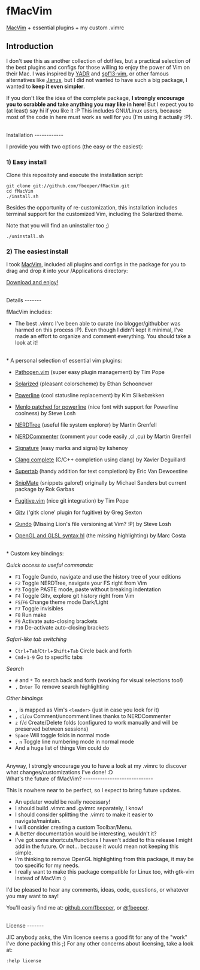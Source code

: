 fMacVim 
=======

[MacVim](https://github.com/b4winckler/macvim) + essential plugins + my custom
.vimrc


Introduction 
------------

I don't see this as another collection of dotfiles, but a practical selection 
of the best plugins and configs for those willing to enjoy the power of Vim on
their Mac. I was inspired by [YADR](https://github.com/skwp/dotfiles) and
[spf13-vim](https://github.com/spf13/spf13-vim), or other famous alternatives
like [Janus](https://github.com/carlhuda/janus.git), but I did not wanted to have
such a big package, I wanted to **keep it even simpler**. 

If you don't like the idea of the complete package, **I strongly encourage you 
to scrabble and take anything you may like in here**! But I expect you to (at 
least) say hi if you like it :P This includes GNU/Linux users, because most of 
the code in here must work as well for you (I'm using it actually :P).


<br />
Installation
------------

I provide you with two options (the easy or the easiest):

### 1) Easy install

Clone this repositoty and execute the installation script:

	git clone git://github.com/fbeeper/fMacVim.git 
	cd fMacVim 
	./install.sh

Besides the opportunity of re-customization, this installation includes terminal
support for the customized Vim, including the Solarized theme. 

Note that you will find an uninstaller too ;)

	./uninstall.sh
	

### 2) The easiest install

I took [MacVim](https://github.com/b4winckler/macvim), included all plugins and
configs in the package for you to drag and drop it into your /Applications 
directory:

[Download and enjoy!](https://www.dropbox.com/s/8br375flfbvj7mt/fMacVim.dmg)

<br /> 
Details  
-------

fMacVim includes:

* The best .vimrc I've been able to curate (no blogger/githubber was harmed on
  this process :P). Even though I didn't kept it minimal, I've made an effort
  to organize and comment everything. You should take a look at it!

<br />
* A personal selection of essential vim plugins:

 * [Pathogen.vim](http://github.com/tpope/vim-pathogen) (super easy plugin
   management) by Tim Pope

 * [Solarized](http://github.com/altercation/vim-colors-solarized) (pleasant
   colorscheme) by Ethan Schoonover

 * [Powerline](http://github.com/Lokaltog/vim-powerline) (cool statusline
   replacement) by Kim Silkebækken

 * [Menlo patched for powerline](http://gist.github.com/1627888) (nice font
   with support for Powerline coolness) by Steve Losh

 * [NERDTree](https://github.com/scrooloose/nerdtree) (useful file system
   explorer) by Martin Grenfell

 * [NERDCommenter](http://github.com/scrooloose/nerdcommenter) (comment your
   code easily ,cl ,cu) by Martin Grenfell

 * [Signature](http://github.com/kshenoy/vim-signature) (easy marks and signs)
   by kshenoy

 * [Clang complete](http://github.com/Rip-Rip/clang_complete) (C/C++ completion
   using clang) by Xavier Deguillard

 * [Supertab](http://github.com/ervandew/supertab) (handy addition for text
   completion) by Eric Van Dewoestine

 * [SnipMate](http://github.com/garbas/vim-snipmate) (snippets galore!)
   originally by Michael Sanders but current package by Rok Garbas

 * [Fugitive.vim](http://github.com/tpope/vim-fugitive) (nice git integration)
   by Tim Pope

 * [Gitv](http://github.com/gregsexton/gitv) ('gitk clone' plugin for fugitive)
   by Greg Sexton

 * [Gundo](http://github.com/sjl/gundo.vim) (Missing Lion's file
   versioning at Vim? :P) by Steve Losh

 * [OpenGL and GLSL syntax hl](http://github.com/beyondmarc) (the missing
   highlighting) by Marc Costa

<br />
* Custom key bindings:

 *Quick access to useful commands:*

 * ``F1`` Toggle Gundo, navigate and use the history tree of your editions
 * ``F2`` Toggle NERDTree, navigate your FS right from Vim
 * ``F3`` Toggle PASTE mode, paste without breaking indentation 
 * ``F4`` Toggle Gitv, explore git history right from Vim 
 * ``F5``/``F6`` Change theme mode Dark/Light
 * ``F7`` Toggle invisibles
 * ``F8`` Run make
 * ``F9`` Activate auto-closing brackets
 * ``F10`` De-activate auto-closing brackets

 *Safari-like tab switching*

 * ``Ctrl``+``Tab``/``Ctrl``+``Shift``+``Tab`` Circle back and forth
 * ``Cmd``+``1-9`` Go to specific tabs

 *Search*

 * ``#`` and ``*`` To search back and forth (working for visual selections
   too!)
 * ``,`` ``Enter`` To remove search highlighting

 *Other bindings*

 * ``,`` is mapped as Vim's ``<leader>`` (just in case you look for it)
 * ``,`` ``cl``/``cu`` Comment/uncomment lines thanks to NERDCommenter
 * ``z`` ``f``/``d`` Create/Delete folds (configured to work manually and will
   be preserved between sessions)
 * ``Space`` Will toggle folds in normal mode
 * ``,`` ``n`` Toggle line numbering mode in normal mode
 * And a huge list of things Vim could do

<br />
Anyway, I strongly encourage you to have a look at my .vimrc to discover what
changes/customizations I've done! :D

<br />
What's the future of fMacVim?
-----------------------------

This is nowhere near to be perfect, so I expect to bring future updates.

* An updater would be really necessary!
* I should build .vimrc and .gvimrc separately, I know!
* I should consider splitting the .vimrc to make it easier to navigate/maintain.
* I will consider creating a custom Toolbar/Menu.
* A better documentation would be interesting, wouldn't it?
* I've got some shortcuts/functions I haven't added to this release I might add
  in the future. Or not... because it would mean not keeping this simple.
* I'm thinking to remove OpenGL highlighting from this package, it may be too 
  specific for my needs.
* I really want to make this package compatible for Linux too, with gtk-vim 
  instead of MacVim :)

I'd be pleased to hear any comments, ideas, code, questions, or whatever you may
want to say!

You'll easily find me at: [github.com/fbeeper](https://github.com/fbeeper), or
[@fbeeper](http://twitter.com/fbeeper).

<br /> 
License 
------- 

JIC anybody asks, the Vim licence seems a good fit for any of the "work" I've
done packing this ;) For any other concerns about licensing, take a look at:

	:help license

